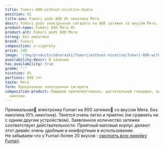 ```yaml
---
title: fumari-800-without-nicotine-myata
position: 91
title-seo: Fumari pods 800 0% никотина Мята
descr: Fumari pods электронная сигарета на 800 затяжек со вкусом Мята. Без никотина.
product-name: Fumari 800 Мята 0%
product-alt: Fumari pods 800 Мята
strong: Без никотина
brand: Fumari
composition: e-sigarety
price: 240
image: "/img/products/odnorazki/fumari/without-nicotine/fumari-800-without-nicotine-myata.png"
availability-descr: В наличии
has_availability: true
gramm: "-"
nicotine: 0%
portions: 800 тяг
taste: Мята
form: Одноразовая электронная сигарета
composition-product: Пищевой пропиленгликоль, растительный глицерин, ароматизатор,
  никотин
---
```


Премиальная🥇 электронка Fumari на 800 затяжек💨 со вкусом Мята. Без никотина (0% никотина). Тянется очень легко и приятно (не сравнить ни с одним другим устройством). Заявленное количество затяжек соответствует действительности. Приятный матовый корпус делают этот девайс очень удобным и комфортным в использовании.<br>
Не забываем что у Fumari более 20 вкусов : [смотреть всю линейку Fumari](/fumari).